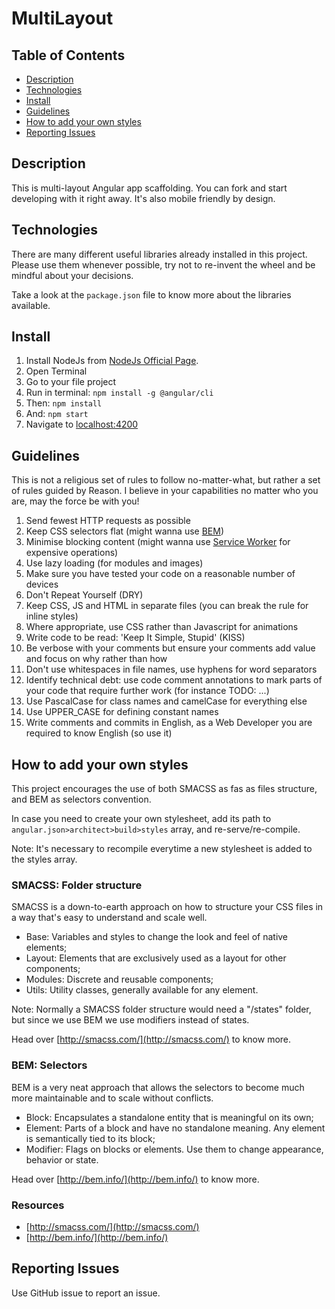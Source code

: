 # MultiLayout

## Table of Contents

* [Description](#description)
* [Technologies](#technologies)
* [Install](#terminal-commands)
* [Guidelines](#guidelines)
* [How to add your own styles](#how-to-add-your-own-styles)
* [Reporting Issues](#reporting-issues)

## Description

This is multi-layout Angular app scaffolding.
You can fork and start developing with it right away.
It's also mobile friendly by design.

## Technologies

There are many different useful libraries already installed in this project.
Please use them whenever possible, try not to re-invent the wheel and be mindful about your decisions.

Take a look at the ```package.json``` file to know more about the libraries available.

## Install

1. Install NodeJs from [NodeJs Official Page](https://nodejs.org/en).
2. Open Terminal
3. Go to your file project
4. Run in terminal: ```npm install -g @angular/cli```
5. Then: ```npm install```
6. And: ```npm start```
7. Navigate to [localhost:4200](localhost:4200)

## Guidelines

This is not a religious set of rules to follow no-matter-what, but rather a set of rules guided by Reason.
I believe in your capabilities no matter who you are, may the force be with you!

1. Send fewest HTTP requests as possible
2. Keep CSS selectors flat (might wanna use [BEM](https://getbem.com/))
3. Minimise blocking content (might wanna use [Service Worker](https://developer.mozilla.org/en-US/docs/Web/API/Service_Worker_API) for expensive operations)
4. Use lazy loading (for modules and images)
5. Make sure you have tested your code on a reasonable number of devices
6. Don't Repeat Yourself (DRY)
7. Keep CSS, JS and HTML in separate files (you can break the rule for inline styles)
8. Where appropriate, use CSS rather than Javascript for animations
9. Write code to be read: 'Keep It Simple, Stupid' (KISS)
10. Be verbose with your comments but ensure your comments add value and focus on why rather than how
11. Don't use whitespaces in file names, use hyphens for word separators
12. Identify technical debt: use code comment annotations to mark parts of your code that require further work (for instance TODO: ...)
13. Use PascalCase for class names and camelCase for everything else
14. Use UPPER_CASE for defining constant names
15. Write comments and commits in English, as a Web Developer you are required to know English (so use it)

## How to add your own styles

This project encourages the use of both SMACSS as fas as files structure, and BEM as selectors convention.

In case you need to create your own stylesheet, add its path to ```angular.json>architect>build>styles``` array, and re-serve/re-compile.

Note: It's necessary to recompile everytime a new stylesheet is added to the styles array.

### SMACSS: Folder structure

SMACSS is a down-to-earth approach on how to structure your CSS files in a way that's easy to understand and scale well.

* Base: Variables and styles to change the look and feel of native elements;
* Layout: Elements that are exclusively used as a layout for other components;
* Modules: Discrete and reusable components;
* Utils: Utility classes, generally available for any element.

Note: Normally a SMACSS folder structure would need a "/states" folder, but since we use BEM we use modifiers instead of states.

Head over [http://smacss.com/](http://smacss.com/) to know more.

### BEM: Selectors

BEM is a very neat approach that allows the selectors to become much more maintainable and to scale without conflicts.

* Block: Encapsulates a standalone entity that is meaningful on its own;
* Element: Parts of a block and have no standalone meaning. Any element is semantically tied to its block;
* Modifier: Flags on blocks or elements. Use them to change appearance, behavior or state.

Head over [http://bem.info/](http://bem.info/) to know more.

### Resources

* [http://smacss.com/](http://smacss.com/)
* [http://bem.info/](http://bem.info/)

## Reporting Issues

Use GitHub issue to report an issue.